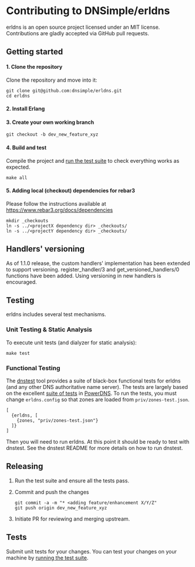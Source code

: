 # Contributing to DNSimple/erldns

erldns is an open source project licensed under an MIT license. Contributions are gladly accepted via GitHub pull requests.

## Getting started

#### 1. Clone the repository

Clone the repository and move into it:

```shell
git clone git@github.com:dnsimple/erldns.git
cd erldns
```

#### 2. Install Erlang

#### 3. Create your own working branch

```shell
git checkout -b dev_new_feature_xyz
```

#### 4. Build and test

Compile the project and [run the test suite](#testing) to check everything works as expected.

```shell
make all
```

#### 5. Adding local (checkout) dependencies for rebar3

Please follow the instructions available at
https://www.rebar3.org/docs/dependencies


```shell
mkdir _checkouts
ln -s ../<projectX dependency dir> _checkouts/
ln -s ../<projectY dependency dir> _checkouts/
```

## Handlers' versioning

As of 1.1.0 release, the custom handlers' implementation has been extended to
support versioning. register_handler/3 and get_versioned_handlers/0 functions 
have been added. Using versioning in new handlers is encouraged.

## Testing

erldns includes several test mechanisms.

### Unit Testing & Static Analysis

To execute unit tests (and dialyzer for static analysis):

```
make test
```

### Functional Testing

The [dnstest](https://github.com/dnsimple/dnstest) tool provides a suite of black-box functional tests for erldns (and any other DNS authoritative name server). The tests are largely based on the excellent [suite of tests](https://github.com/PowerDNS/pdns/tree/master/regression-tests/tests) in [PowerDNS](http://powerdns.com). To run the tests, you must change `erldns.config` so that zones are loaded from `priv/zones-test.json`.

```
[
  {erldns, [
    {zones, "priv/zones-test.json"}
  ]}
]
```

Then you will need to run erldns. At this point it should be ready to test with dnstest. See the dnstest README for more details on how to run dnstest.

## Releasing

1. Run the test suite and ensure all the tests pass.

2. Commit and push the changes

    ```shell
    git commit -a -m "* <adding feature/enhancement X/Y/Z"
    git push origin dev_new_feature_xyz
    ```

3. Initiate PR for reviewing and merging upstream.

## Tests

Submit unit tests for your changes. You can test your changes on your machine by [running the test suite](#testing).
